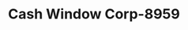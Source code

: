 ---
f_zip-code: 95035
f_state-code: CA
title: Cash Window Corp-8959
f_phone: 408-262-2274
f_city-only: Milpitas
f_address: 30 S Abbott Ave Milpitas
f_location-unique-id: '8959'
slug: cash-window-corp-8959
updated-on: '2024-05-30T13:46:58.046Z'
created-on: '2024-05-30T13:36:59.803Z'
published-on: '2024-05-30T13:54:32.469Z'
f_city-state: cms/city/milpitas-ca.md
f_company: cms/company/cash-window-corp.md
f_state: cms/state/california.md
layout: '[payday-loan].html'
tags: payday-loan
---